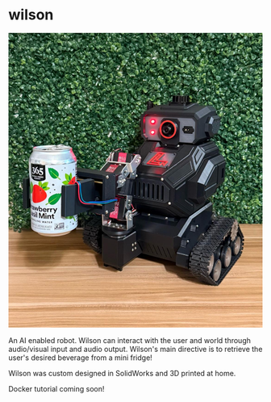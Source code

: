 # wilson

![Wilson Robot](wilson.jpeg)

An AI enabled robot. Wilson can interact with the user and world through audio/visual input and audio output. Wilson's main directive is to retrieve the user's desired beverage from a mini fridge!

Wilson was custom designed in SolidWorks and 3D printed at home. 

Docker tutorial coming soon!

